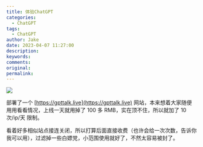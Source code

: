 ```yaml
---
title: 体验ChatGPT
categories:
  - ChatGPT
tags:
  - ChatGPT
author: Jake
date: 2023-04-07 11:27:00
description:
keywords:
comments:
original:
permalink:
---
```


![](https://blogimg.jakeyu.top/%E5%85%85%E5%80%BC-chatgpt/ChatGPT-preview.jpg)

<!--more-->

部署了一个 [https://gpttalk.live](https://gpttalk.live) 网站，本来想着大家随便用用看看情况，上线一天就用掉了 100 多 RMB，实在顶不住，所以就加了 10次/ip/天 限制。

看着好多相似站点接连关闭，所以打算后面直接收费（也许会给一次次数，告诉你我可以用），过滤掉一些白嫖党，小范围使用就好了，不然太容易被封了。
